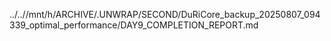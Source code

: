 ../..//mnt/h/ARCHIVE/.UNWRAP/SECOND/DuRiCore_backup_20250807_094339_optimal_performance/DAY9_COMPLETION_REPORT.md